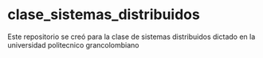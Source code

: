 # clase_sistemas_distribuidos

Este repositorio se creó para la clase de sistemas distribuidos dictado en la universidad politecnico grancolombiano

